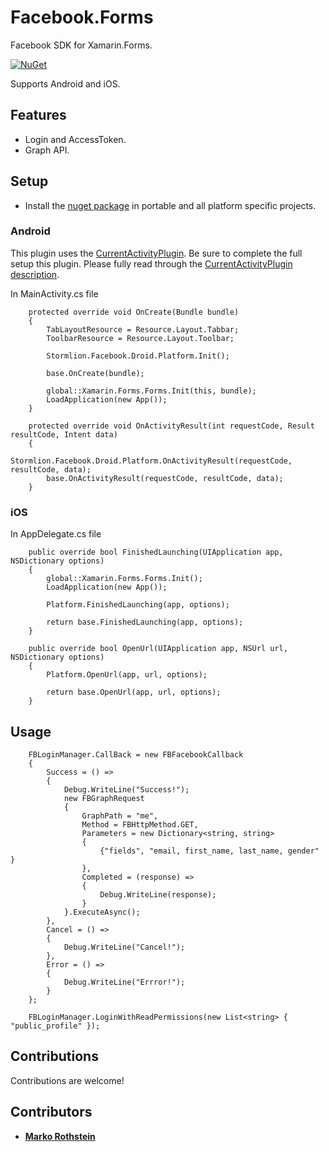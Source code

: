 # Facebook.Forms

Facebook SDK for Xamarin.Forms.

[![NuGet](https://img.shields.io/nuget/v/Stormlion.Facebook.Forms.svg)](https://www.nuget.org/packages/Stormlion.Facebook.Forms/)

Supports Android and iOS.

## Features

* Login and AccessToken.
* Graph API.

## Setup

* Install the [nuget package](https://www.nuget.org/packages/Stormlion.Facebook.Forms/) in portable and all platform specific projects.

### Android

This plugin uses the [CurrentActivityPlugin](https://github.com/jamesmontemagno/CurrentActivityPlugin). Be sure to complete the full setup this plugin. Please fully read through the [CurrentActivityPlugin description](https://montemagno.com/access-the-current-android-activity-from-anywhere/).

In MainActivity.cs file

```
    protected override void OnCreate(Bundle bundle)
    {
        TabLayoutResource = Resource.Layout.Tabbar;
        ToolbarResource = Resource.Layout.Toolbar;

        Stormlion.Facebook.Droid.Platform.Init();

        base.OnCreate(bundle);

        global::Xamarin.Forms.Forms.Init(this, bundle);
        LoadApplication(new App());
    }

    protected override void OnActivityResult(int requestCode, Result resultCode, Intent data)
    {
        Stormlion.Facebook.Droid.Platform.OnActivityResult(requestCode, resultCode, data);
        base.OnActivityResult(requestCode, resultCode, data);
    }
```

### iOS

In AppDelegate.cs file

```
    public override bool FinishedLaunching(UIApplication app, NSDictionary options)
    {
        global::Xamarin.Forms.Forms.Init();
        LoadApplication(new App());

        Platform.FinishedLaunching(app, options);

        return base.FinishedLaunching(app, options);
    }

    public override bool OpenUrl(UIApplication app, NSUrl url, NSDictionary options)
    {
        Platform.OpenUrl(app, url, options);

        return base.OpenUrl(app, url, options);
    }
```
## Usage

```
    FBLoginManager.CallBack = new FBFacebookCallback
    {
        Success = () =>
        {
            Debug.WriteLine("Success!");
            new FBGraphRequest
            {
                GraphPath = "me",
                Method = FBHttpMethod.GET,
                Parameters = new Dictionary<string, string>
                {
                    {"fields", "email, first_name, last_name, gender" }
                },
                Completed = (response) =>
                {
                    Debug.WriteLine(response);
                }
            }.ExecuteAsync();
        },
        Cancel = () =>
        {
            Debug.WriteLine("Cancel!");
        },
        Error = () =>
        {
            Debug.WriteLine("Errror!");
        }
    };

    FBLoginManager.LoginWithReadPermissions(new List<string> { "public_profile" });

```

## Contributions
Contributions are welcome!

## Contributors
* **[Marko Rothstein](https://www.facebook.com/profile.php?id=100014026622428)**
